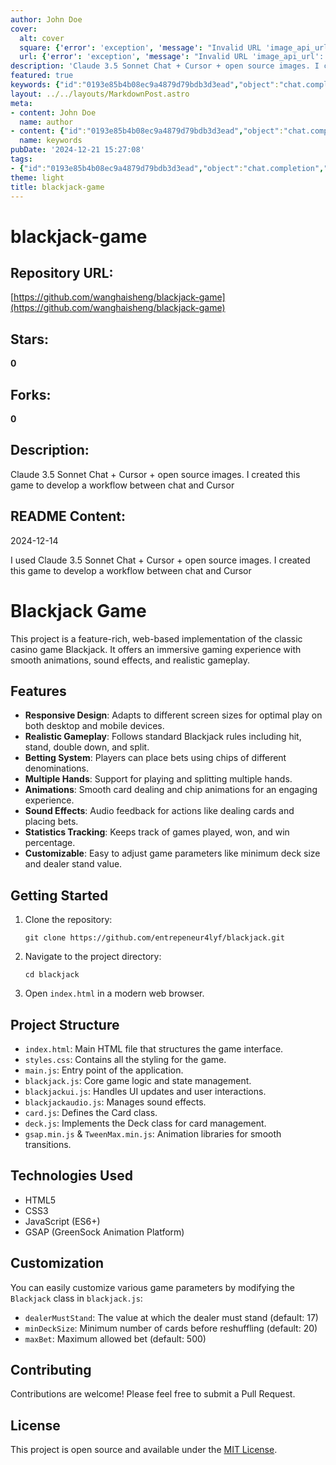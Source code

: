 ```yaml
---
author: John Doe
cover:
  alt: cover
  square: {'error': 'exception', 'message': "Invalid URL 'image_api_url': No scheme supplied. Perhaps you meant https://image_api_url?"}
  url: {'error': 'exception', 'message': "Invalid URL 'image_api_url': No scheme supplied. Perhaps you meant https://image_api_url?"}
description: 'Claude 3.5 Sonnet Chat + Cursor + open source images. I created this game to develop a workflow between chat and Cursor'
featured: true
keywords: {"id":"0193e85b4b08ec9a4879d79bdb3d3ead","object":"chat.completion","created":1734770117,"model":"Qwen/Qwen2.5-7B-Instruct","choices":[{"index":0,"message":{"role":"assistant","content":"### Keywords:\n- Blackjack Game\n- Claude 3.5 Sonnet Chat\n- Cursor\n- Open source images\n- Web-based implementation\n- Classic casino game\n- Responsive Design\n- Realistic Gameplay\n- Betting System\n- Multiple Hands\n- Animations\n- Sound Effects\n- Statistics Tracking\n- Customizable\n- Game Parameters\n- HTML5\n- CSS3\n- JavaScript (ES6+)\n- GSAP (GreenSock Animation Platform)\n- MIT License\n\n### Tags:\n#BlackjackGame\n#WebGame\n#CasinoGame\n#OpenSource\n#GameDevelopment\n#ResponsiveDesign\n#RealisticGameplay\n#BettingSystem\n#MultipleHands\n#Animations\n#SoundEffects\n#Statistics\n#CustomizableGame\n#HTML5\n#CSS3\n#JavaScript\n#GreenSock\n#OpenSourceProject\n#MITLicense"},"finish_reason":"stop"}],"usage":{"prompt_tokens":627,"completion_tokens":182,"total_tokens":809},"system_fingerprint":""}
layout: ../../layouts/MarkdownPost.astro
meta:
- content: John Doe
  name: author
- content: {"id":"0193e85b4b08ec9a4879d79bdb3d3ead","object":"chat.completion","created":1734770117,"model":"Qwen/Qwen2.5-7B-Instruct","choices":[{"index":0,"message":{"role":"assistant","content":"### Keywords:\n- Blackjack Game\n- Claude 3.5 Sonnet Chat\n- Cursor\n- Open source images\n- Web-based implementation\n- Classic casino game\n- Responsive Design\n- Realistic Gameplay\n- Betting System\n- Multiple Hands\n- Animations\n- Sound Effects\n- Statistics Tracking\n- Customizable\n- Game Parameters\n- HTML5\n- CSS3\n- JavaScript (ES6+)\n- GSAP (GreenSock Animation Platform)\n- MIT License\n\n### Tags:\n#BlackjackGame\n#WebGame\n#CasinoGame\n#OpenSource\n#GameDevelopment\n#ResponsiveDesign\n#RealisticGameplay\n#BettingSystem\n#MultipleHands\n#Animations\n#SoundEffects\n#Statistics\n#CustomizableGame\n#HTML5\n#CSS3\n#JavaScript\n#GreenSock\n#OpenSourceProject\n#MITLicense"},"finish_reason":"stop"}],"usage":{"prompt_tokens":627,"completion_tokens":182,"total_tokens":809},"system_fingerprint":""}
  name: keywords
pubDate: '2024-12-21 15:27:08'
tags:
- {"id":"0193e85b4b08ec9a4879d79bdb3d3ead","object":"chat.completion","created":1734770117,"model":"Qwen/Qwen2.5-7B-Instruct","choices":[{"index":0,"message":{"role":"assistant","content":"### Keywords:\n- Blackjack Game\n- Claude 3.5 Sonnet Chat\n- Cursor\n- Open source images\n- Web-based implementation\n- Classic casino game\n- Responsive Design\n- Realistic Gameplay\n- Betting System\n- Multiple Hands\n- Animations\n- Sound Effects\n- Statistics Tracking\n- Customizable\n- Game Parameters\n- HTML5\n- CSS3\n- JavaScript (ES6+)\n- GSAP (GreenSock Animation Platform)\n- MIT License\n\n### Tags:\n#BlackjackGame\n#WebGame\n#CasinoGame\n#OpenSource\n#GameDevelopment\n#ResponsiveDesign\n#RealisticGameplay\n#BettingSystem\n#MultipleHands\n#Animations\n#SoundEffects\n#Statistics\n#CustomizableGame\n#HTML5\n#CSS3\n#JavaScript\n#GreenSock\n#OpenSourceProject\n#MITLicense"},"finish_reason":"stop"}],"usage":{"prompt_tokens":627,"completion_tokens":182,"total_tokens":809},"system_fingerprint":""}
theme: light
title: blackjack-game
---
```


# blackjack-game

## Repository URL: 
[https://github.com/wanghaisheng/blackjack-game](https://github.com/wanghaisheng/blackjack-game)

## Stars: 
**0**

## Forks: 
**0**

## Description: 
Claude 3.5 Sonnet Chat + Cursor + open source images. I created this game to develop a workflow between chat and Cursor

## README Content: 
2024-12-14

I used Claude 3.5 Sonnet Chat + Cursor + open source images. I created this game to develop a workflow between chat and Cursor

# Blackjack Game

This project is a feature-rich, web-based implementation of the classic casino game Blackjack. It offers an immersive gaming experience with smooth animations, sound effects, and realistic gameplay.

## Features

- **Responsive Design**: Adapts to different screen sizes for optimal play on both desktop and mobile devices.
- **Realistic Gameplay**: Follows standard Blackjack rules including hit, stand, double down, and split.
- **Betting System**: Players can place bets using chips of different denominations.
- **Multiple Hands**: Support for playing and splitting multiple hands.
- **Animations**: Smooth card dealing and chip animations for an engaging experience.
- **Sound Effects**: Audio feedback for actions like dealing cards and placing bets.
- **Statistics Tracking**: Keeps track of games played, won, and win percentage.
- **Customizable**: Easy to adjust game parameters like minimum deck size and dealer stand value.

## Getting Started

1. Clone the repository:
   ```
   git clone https://github.com/entrepeneur4lyf/blackjack.git
   ```

2. Navigate to the project directory:
   ```
   cd blackjack
   ```

3. Open `index.html` in a modern web browser.

## Project Structure

- `index.html`: Main HTML file that structures the game interface.
- `styles.css`: Contains all the styling for the game.
- `main.js`: Entry point of the application.
- `blackjack.js`: Core game logic and state management.
- `blackjackui.js`: Handles UI updates and user interactions.
- `blackjackaudio.js`: Manages sound effects.
- `card.js`: Defines the Card class.
- `deck.js`: Implements the Deck class for card management.
- `gsap.min.js` & `TweenMax.min.js`: Animation libraries for smooth transitions.

## Technologies Used

- HTML5
- CSS3
- JavaScript (ES6+)
- GSAP (GreenSock Animation Platform)

## Customization

You can easily customize various game parameters by modifying the `Blackjack` class in `blackjack.js`:

- `dealerMustStand`: The value at which the dealer must stand (default: 17)
- `minDeckSize`: Minimum number of cards before reshuffling (default: 20)
- `maxBet`: Maximum allowed bet (default: 500)

## Contributing

Contributions are welcome! Please feel free to submit a Pull Request.

## License

This project is open source and available under the [MIT License](LICENSE).

